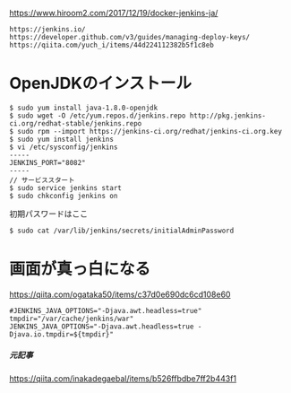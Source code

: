 https://www.hiroom2.com/2017/12/19/docker-jenkins-ja/

```
https://jenkins.io/  
https://developer.github.com/v3/guides/managing-deploy-keys/ 
https://qiita.com/yuch_i/items/44d224112382b5f1c8eb
```

# OpenJDKのインストール

```
$ sudo yum install java-1.8.0-openjdk
$ sudo wget -O /etc/yum.repos.d/jenkins.repo http://pkg.jenkins-ci.org/redhat-stable/jenkins.repo
$ sudo rpm --import https://jenkins-ci.org/redhat/jenkins-ci.org.key
$ sudo yum install jenkins
$ vi /etc/sysconfig/jenkins
-----
JENKINS_PORT="8082"
-----
// サービススタート
$ sudo service jenkins start
$ sudo chkconfig jenkins on

```


初期パスワードはここ

```
$ sudo cat /var/lib/jenkins/secrets/initialAdminPassword
```

# 画面が真っ白になる

https://qiita.com/ogataka50/items/c37d0e690dc6cd108e60

```
#JENKINS_JAVA_OPTIONS="-Djava.awt.headless=true"
tmpdir="/var/cache/jenkins/war"
JENKINS_JAVA_OPTIONS="-Djava.awt.headless=true -Djava.io.tmpdir=${tmpdir}"
```

##### 元記事

https://qiita.com/inakadegaebal/items/b526ffbdbe7ff2b443f1